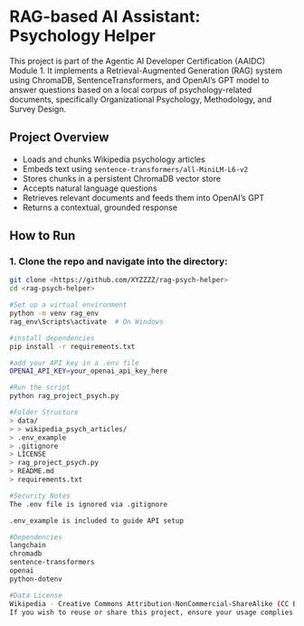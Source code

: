 # RAG-based AI Assistant: Psychology Helper

This project is part of the Agentic AI Developer Certification (AAIDC) Module 1. It implements a Retrieval-Augmented Generation (RAG) system using ChromaDB, SentenceTransformers, and OpenAI’s GPT model to answer questions based on a local corpus of psychology-related documents, specifically Organizational Psychology, Methodology, and Survey Design.

## Project Overview
- Loads and chunks Wikipedia psychology articles
- Embeds text using `sentence-transformers/all-MiniLM-L6-v2`
- Stores chunks in a persistent ChromaDB vector store
- Accepts natural language questions
- Retrieves relevant documents and feeds them into OpenAI’s GPT
- Returns a contextual, grounded response

## How to Run

### 1. Clone the repo and navigate into the directory:

```bash
git clone <https://github.com/XYZZZZ/rag-psych-helper>
cd <rag-psych-helper>

#Set up a virtual environment
python -m venv rag_env
rag_env\Scripts\activate  # On Windows

#install dependencies
pip install -r requirements.txt

#add your API key in a .env file
OPENAI_API_KEY=your_openai_api_key_here

#Run the script
python rag_project_psych.py

#Folder Structure
> data/
> > wikipedia_psych_articles/
> .env_example
> .gitignore
> LICENSE
> rag_project_psych.py
> README.md
> requirements.txt

#Security Notes
The .env file is ignored via .gitignore

.env_example is included to guide API setup

#Dependencies
langchain
chromadb
sentence-transformers
openai
python-dotenv

#Data License
Wikipedia - Creative Commons Attribution-NonCommercial-ShareAlike (CC BY-NC-SA)
If you wish to reuse or share this project, ensure your usage complies with the original license terms of the content used.
